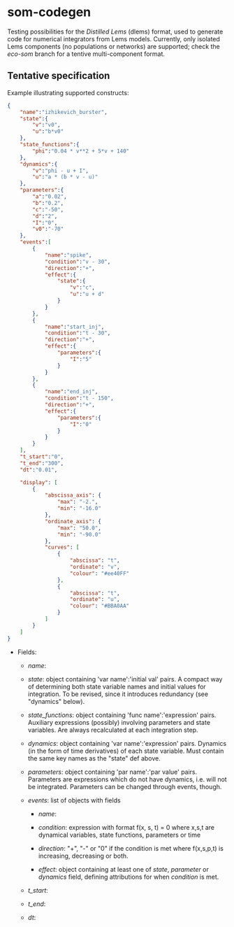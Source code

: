 som-codegen
===========

Testing possibilities for the _Distilled Lems_ (dlems) format, used to
generate code for numerical integrators from Lems models. Currently,
only isolated Lems components (no populations or networks) are
supported; check the _eco-som_ branch for a tentive multi-component
format.


Tentative specification
-----------------------

Example illustrating supported constructs:
```json
{
    "name":"izhikevich_burster",
    "state":{
        "v":"v0",
        "u":"b*v0"
    },
    "state_functions":{
        "phi":"0.04 * v**2 + 5*v + 140"
    },
    "dynamics":{
        "v":"phi - u + I",
        "u":"a * (b * v - u)"
    },
    "parameters":{
        "a":"0.02",
        "b":"0.2",
        "c":"-50",
        "d":"2",
        "I":"0",
        "v0":"-70"
    },
    "events":[
        {
            "name":"spike",
            "condition":"v - 30",
            "direction":"+",
            "effect":{
                "state":{
                    "v":"c",
                    "u":"u + d"
                }
            }
        },
        {
            "name":"start_inj",
            "condition":"t - 30",
            "direction":"+",
            "effect":{
                "parameters":{
                    "I":"5"
                }
            }
        },
        {
            "name":"end_inj",
            "condition":"t - 150",
            "direction":"+",
            "effect":{
                "parameters":{
                    "I":"0"
                }
            }
        }
    ],
    "t_start":"0",
    "t_end":"300",
    "dt":"0.01",

    "display": [
        {
            "abscissa_axis": {
                "max": "-2.",
                "min": "-16.0"
            },
            "ordinate_axis": {
                "max": "50.0",
                "min": "-90.0"
            },
            "curves": [
                {
                    "abscissa": "t",
                    "ordinate": "v",
                    "colour": "#ee40FF"
                },
                {
                    "abscissa": "t",
                    "ordinate": "u",
                    "colour": "#BBA0AA"
                }
            ]
        }
    ]
}

```    

* Fields:

    * _name_: 
    
    * _state_: object containing 'var name':'initial val' pairs.
        A compact way of determining both state variable names and initial
        values for integration. To be revised, since it introduces
        redundancy (see "dynamics" below).

    * _state_functions_: object containing 'func name':'expression' pairs.
        Auxiliary expressions (possibly) involving parameters and state
        variables. Are always recalculated at each integration step.

    * _dynamics_: object containing 'var name':'expression' pairs.
        Dynamics (in the form of time derivatives) of each state variable.
        Must contain the same key names as the "state" def above.

    * _parameters_: object containing 'par name':'par value' pairs.
        Parameters are expressions which do not have dynamics, i.e. will
        not be integrated. Parameters can be changed through events,
        though.


    * _events_: list of objects with fields
        * _name_:

        * _condition_: expression with format f(x, s, t) = 0 where x,s,t are
            dynamical variables, state functions, parameters or time
        * _direction_: "+", "-" or "0" if the condition is met where
            f(x,s,p,t) is increasing, decreasing or both.
        * _effect_: object containing at least one of _state_,
            _parameter_ or _dynamics_ field, defining attributions
            for when _condition_ is met.
    
    * _t_start_:

    * _t_end_:

    * _dt_:
